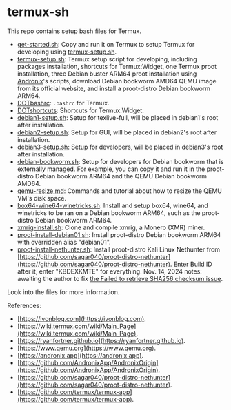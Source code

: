 # termux-sh

This repo contains setup bash files for Termux.

- [get-started.sh](get-started.sh): Copy and run it on Termux to setup Termux for developing using [termux-setup.sh](termux-setup.sh).
- [termux-setup.sh](termux-setup.sh): Termux setup script for developing, including packages installation, shortcuts for Termux:Widget, one Termux proot installation, three Debian buster ARM64 proot installation using [Andronix](https://github.com/AndronixApp/AndronixOrigin)'s scripts, download Debian bookworm AMD64 QEMU image from its official website, and install a proot-distro Debian bookworm ARM64.
- [DOTbashrc](DOTbashrc): `.bashrc` for Termux.
- [DOTshortcuts](DOTshortcuts): Shortcuts for Termux:Widget.
- [debian1-setup.sh](debian1-setup.sh): Setup for texlive-full, will be placed in debian1's root after installation.
- [debian2-setup.sh](debian2-setup.sh): Setup for GUI, will be placed in debian2's root after installation.
- [debian3-setup.sh](debian3-setup.sh): Setup for developers, will be placed in debian3's root after installation. 
- [debian-bookworm.sh](debian-bookworm.sh): Setup for developers for Debian bookworm that is externally managed. For example, you can copy it and run it in the proot-distro Debian bookworm ARM64 and the QEMU Debian bookworm AMD64.
- [qemu-resize.md](qemu-resize.md): Commands and tutorial about how to resize the QEMU VM's disk space.
- [box64-wine64-winetricks.sh](box64-wine64-winetricks.sh): Install and setup box64, wine64, and winetricks to be ran on a Debian bookworm ARM64, such as the proot-distro Debian bookworm ARM64.
- [xmrig-install.sh](xmrig-install.sh): Clone and compile xmrig, a Monero (XMR) miner.
- [proot-install-debian01.sh](proot-install-debian01.sh): Install proot-distro Debian bookworm ARM64 with overridden alias "debian01".
- [proot-install-nethunter.sh](proot-install-nethunter.sh): Install proot-distro Kali Linux Nethunter from [https://github.com/sagar040/proot-distro-nethunter](https://github.com/sagar040/proot-distro-nethunter). Enter Build ID after it, enter "KBDEXKMTE" for everything. Nov. 14, 2024 notes: awaiting the author to fix [the Failed to retrieve SHA256 checksum issue](https://github.com/sagar040/proot-distro-nethunter/issues/5).

Look into the files for more information.

References:
- [https://ivonblog.com](https://ivonblog.com).
- [https://wiki.termux.com/wiki/Main_Page](https://wiki.termux.com/wiki/Main_Page).
- [https://ryanfortner.github.io](https://ryanfortner.github.io).
- [https://www.qemu.org](https://www.qemu.org).
- [https://andronix.app](https://andronix.app).
- [https://github.com/AndronixApp/AndronixOrigin](https://github.com/AndronixApp/AndronixOrigin).
- [https://github.com/sagar040/proot-distro-nethunter](https://github.com/sagar040/proot-distro-nethunter).
- [https://github.com/termux/termux-app](https://github.com/termux/termux-app).
